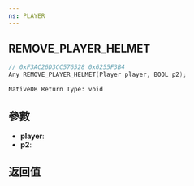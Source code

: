```yaml
---
ns: PLAYER
---
```

## REMOVE_PLAYER_HELMET

```c
// 0xF3AC26D3CC576528 0x6255F3B4
Any REMOVE_PLAYER_HELMET(Player player, BOOL p2);
```

```
NativeDB Return Type: void
```

## 參數
* **player**: 
* **p2**: 

## 返回值
